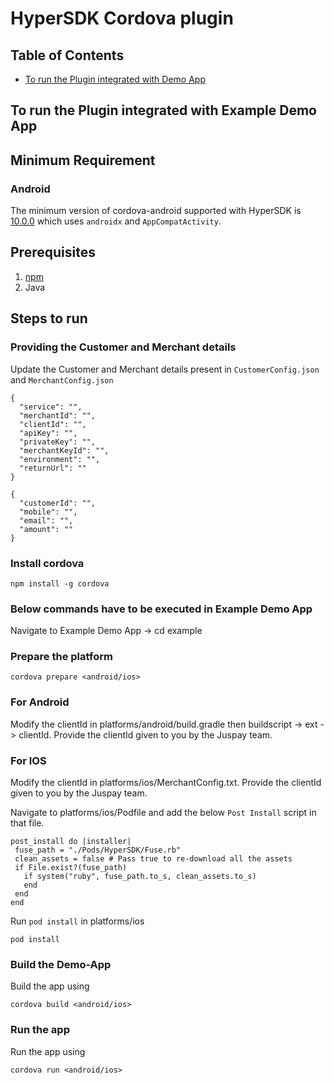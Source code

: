 # HyperSDK Cordova plugin

## Table of Contents

- [To run the Plugin integrated with Demo App](#Run)

## To run the Plugin integrated with Example Demo App



## Minimum Requirement

### Android

The minimum version of cordova-android supported with HyperSDK is [10.0.0](https://github.com/apache/cordova-android/blob/master/RELEASENOTES.md#1000-jul-17-2021) which uses `androidx` and `AppCompatActivity`.


## Prerequisites

1. [npm](https://www.npmjs.com/)
2. Java


## Steps to run

### Providing the Customer and Merchant details

Update the Customer and Merchant details present in `CustomerConfig.json` and `MerchantConfig.json`
```
{
  "service": "",
  "merchantId": "",
  "clientId": "",
  "apiKey": "",
  "privateKey": "",
  "merchantKeyId": "",
  "environment": "",
  "returnUrl": ""
}

{
  "customerId": "",
  "mobile": "",
  "email": "",
  "amount": ""
}

```

### Install cordova

```
npm install -g cordova

```

### Below commands have to be executed in Example Demo App

Navigate to Example Demo App -> cd example


### Prepare the platform 

```
cordova prepare <android/ios>

```

### For Android 

Modify the clientId in platforms/android/build.gradle then buildscript -> ext -> clientId. Provide the clientId given to you by the Juspay team.

### For IOS

Modify the clientId in platforms/ios/MerchantConfig.txt. Provide the clientId given to you by the Juspay team.

Navigate to platforms/ios/Podfile and add the below `Post Install` script in that file.

```
post_install do |installer|
 fuse_path = "./Pods/HyperSDK/Fuse.rb"
 clean_assets = false # Pass true to re-download all the assets
 if File.exist?(fuse_path)
   if system("ruby", fuse_path.to_s, clean_assets.to_s)
   end
 end
end

```

Run `pod install` in platforms/ios

```
pod install

```

### Build the Demo-App


Build the app using 

```
cordova build <android/ios>

```

### Run the app

Run the app using 

```
cordova run <android/ios>

```